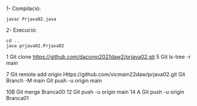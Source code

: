 1- Compilació:

	javac Prjava02.java
	
2- Execució:

	cd ..
	java prjava02.Prjava02


1
Git clone https://github.com/dacomo2021daw2/prjava02.git
5
Git ls-tree -r main 

7
Git remote add origin Https://github.com/vicmam22daw/prjava02.git
Git Branch -M main
Git push -u origin main

10B
Git merge Branca00
12
Git push -u origin main
14 A
Git push -u origin Branca01
